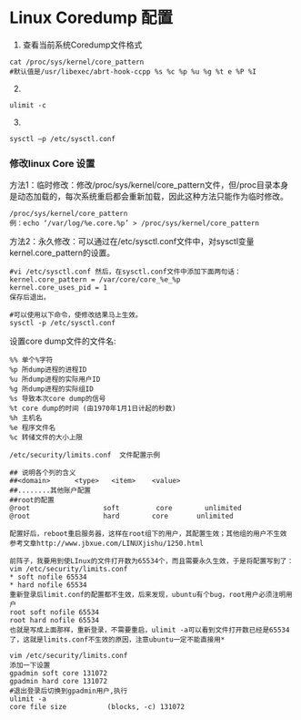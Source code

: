 # Linux Coredump 配置

1. 查看当前系统Coredump文件格式

```
cat /proc/sys/kernel/core_pattern
#默认值是/usr/libexec/abrt-hook-ccpp %s %c %p %u %g %t e %P %I
```

2. ​

```
ulimit -c
```

3. ​

```
sysctl –p /etc/sysctl.conf
```



### 修改linux Core 设置

方法1：临时修改：修改/proc/sys/kernel/core_pattern文件，但/proc目录本身是动态加载的，每次系统重启都会重新加载，因此这种方法只能作为临时修改。

```
/proc/sys/kernel/core_pattern
例：echo ‘/var/log/%e.core.%p’ > /proc/sys/kernel/core_pattern
```

​	方法2：永久修改：可以通过在/etc/sysctl.conf文件中，对sysctl变量kernel.core_pattern的设置。

```
#vi /etc/sysctl.conf 然后，在sysctl.conf文件中添加下面两句话：
kernel.core_pattern = /var/core/core_%e_%p
kernel.core_uses_pid = 1
保存后退出。

#可以使用以下命令，使修改结果马上生效。
sysctl -p /etc/sysctl.conf
```



设置core dump文件的文件名:

```
%% 单个%字符
%p 所dump进程的进程ID
%u 所dump进程的实际用户ID
%g 所dump进程的实际组ID
%s 导致本次core dump的信号
%t core dump的时间 (由1970年1月1日计起的秒数)
%h 主机名
%e 程序文件名
%c 转储文件的大小上限
```



```
/etc/security/limits.conf  文件配置示例

## 说明各个列的含义
##<domain>      <type>   <item>    <value>
##........其他账户配置
##root的配置
@root                  soft         core        unlimited
@root                  hard        core       unlimited

配置好后，reboot重启服务器，这样在root组下的用户，其配置生效；其他组的用户不生效
参考文章http://www.jbxue.com/LINUXjishu/1250.html
```

```
前阵子，我要用到使LInux的文件打开数为65534个，而且需要永久生效，于是将配置写到了：
vim /etc/security/limits.conf
* soft nofile 65534
* hard nofile 65534
重新登录后limit.conf的配置都不生效，后来发现，ubuntu有个bug，root用户必须注明用户
root soft nofile 65534
root hard nofile 65534
也就是写成上面那样，重新登录，不需要重启，ulimit -a可以看到文件打开数已经是65534了，这就是limits.conf不生效的原因，注意ubuntu一定不能直接用*
```

```
vim /etc/security/limits.conf
添加一下设置
gpadmin soft core 131072
gpadmin hard core 131072
#退出登录后切换到gpadmin用户,执行 
ulimit -a
core file size          (blocks, -c) 131072
```

